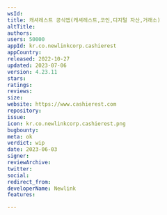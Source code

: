 ```yaml
---
wsId: 
title: 캐셔레스트 공식앱(캐셔레스트,코인,디지털 자산,거래소)
altTitle: 
authors: 
users: 50000
appId: kr.co.newlinkcorp.cashierest
appCountry: 
released: 2022-10-27
updated: 2023-07-06
version: 4.23.11
stars: 
ratings: 
reviews: 
size: 
website: https://www.cashierest.com
repository: 
issue: 
icon: kr.co.newlinkcorp.cashierest.png
bugbounty: 
meta: ok
verdict: wip
date: 2023-06-03
signer: 
reviewArchive: 
twitter: 
social: 
redirect_from: 
developerName: Newlink
features: 

---
```


